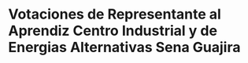 # Votaciones de Representante al Aprendiz Centro Industrial y de Energias Alternativas Sena Guajira
